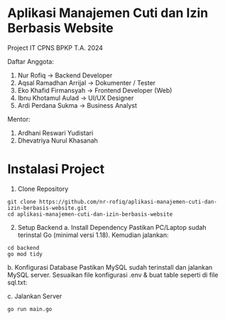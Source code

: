 # Aplikasi Manajemen Cuti dan Izin Berbasis Website

Project IT CPNS BPKP T.A. 2024

Daftar Anggota:
1. Nur Rofiq                ->  Backend Developer
2. Aqsal Ramadhan Arrijal   ->  Dokumenter / Tester
3. Eko Khafid Firmansyah    ->  Frontend Developer (Web)
4. Ibnu Khotamul Aulad      ->  UI/UX Designer
5. Ardi Perdana Sukma       ->  Business Analyst

Mentor:
1. Ardhani Reswari Yudistari
2. Dhevatriya Nurul Khasanah

# Instalasi Project
1. Clone Repository
```
git clone https://github.com/nr-rofiq/aplikasi-manajemen-cuti-dan-izin-berbasis-website.git
cd aplikasi-manajemen-cuti-dan-izin-berbasis-website
```

2. Setup Backend
a. Install Dependency
Pastikan PC/Laptop sudah terinstal Go (minimal versi 1.18). Kemudian jalankan:
```
cd backend
go mod tidy
```

b. Konfigurasi Database
Pastikan MySQL sudah terinstall dan jalankan MySQL server. Sesuaikan file konfigurasi .env & buat table seperti di file sql.txt:

c. Jalankan Server
```
go run main.go
```




